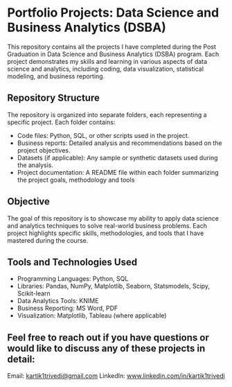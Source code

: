 # Portfolio Projects: Data Science and Business Analytics (DSBA)
This repository contains all the projects I have completed during the Post Graduation in Data Science and Business Analytics (DSBA) program. Each project demonstrates my skills and learning in various aspects of data science and analytics, including coding, data visualization, statistical modeling, and business reporting.
## Repository Structure
The repository is organized into separate folders, each representing a specific project. Each folder contains:
* Code files: Python, SQL, or other scripts used in the project.
* Business reports: Detailed analysis and recommendations based on the project objectives.
* Datasets (if applicable): Any sample or synthetic datasets used during the analysis.
* Project documentation: A README file within each folder summarizing the project goals, methodology and tools
## Objective
The goal of this repository is to showcase my ability to apply data science and analytics techniques to solve real-world business problems. Each project highlights specific skills, methodologies, and tools that I have mastered during the course.
## Tools and Technologies Used
* Programming Languages: Python, SQL
* Libraries: Pandas, NumPy, Matplotlib, Seaborn, Statsmodels, Scipy, Scikit-learn
* Data Analytics Tools: KNIME
* Business Reporting: MS Word, PDF
* Visualization: Matplotlib, Tableau (where applicable)
## Feel free to reach out if you have questions or would like to discuss any of these projects in detail:
Email: kartik1trivedi@gmail.com
LinkedIn: www.linkedin.com/in/kartik1trivedi
